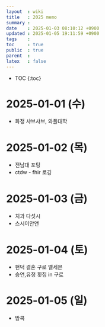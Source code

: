 ```yaml
---
layout  : wiki
title   : 2025 memo
summary : 
date    : 2025-01-03 08:10:12 +0900
updated : 2025-01-05 19:11:59 +0900
tags    : 
toc     : true
public  : true
parent  : 
latex   : false
---
```

* TOC
{:toc}


# 2025-01-01 (수)
- 화정 샤브샤브, 와플대학
 
# 2025-01-02 (목)
- 전남대 포팅
- ctdw - fhir 로깅

# 2025-01-03 (금)
- 치과 다섯시
- 스시이안앤
 
# 2025-01-04 (토)
- 현덕 결혼 구로 엘세븐
- 승연,유정 횟집 in 구로
 
# 2025-01-05 (일)
- 방콕
